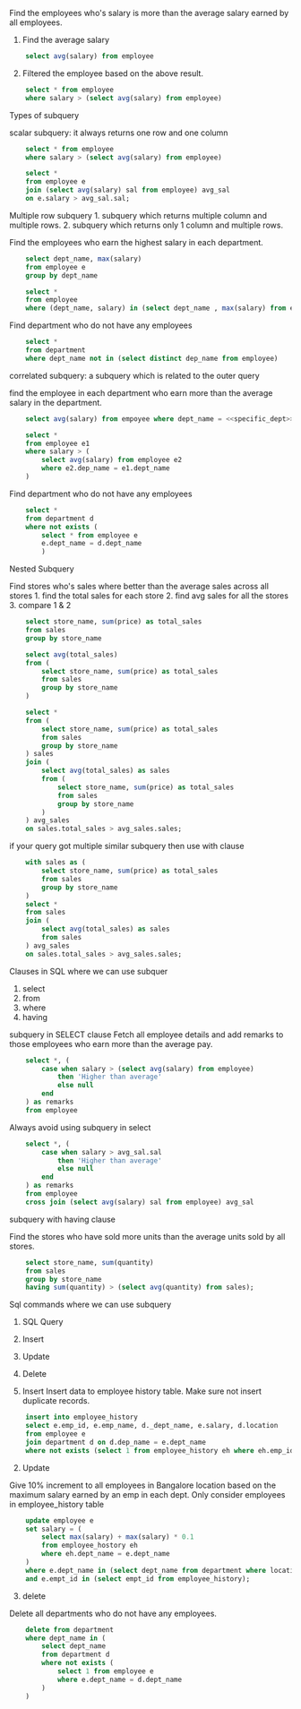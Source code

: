 Find the employees who's salary is more than the average salary earned by all employees.

1. Find the average salary
```sql
    select avg(salary) from employee
```
2. Filtered the employee based on the above result.

```sql
    select * from employee
    where salary > (select avg(salary) from employee)
```

Types of subquery

scalar subquery: it always returns one row and one column
```sql
    select * from employee
    where salary > (select avg(salary) from employee)
```

```sql
    select *
    from employee e
    join (select avg(salary) sal from employee) avg_sal
    on e.salary > avg_sal.sal;
```

Multiple row subquery
    1. subquery which returns multiple column and multiple rows.
    2. subquery which returns only 1 column and multiple rows.

Find the employees who earn the highest salary in each department.
```sql
    select dept_name, max(salary)
    from employee e
    group by dept_name
```

```sql
    select * 
    from employee
    where (dept_name, salary) in (select dept_name , max(salary) from employee group by dept_name)
```

Find department who do not have any employees
```sql
    select *
    from department
    where dept_name not in (select distinct dep_name from employee)
```

correlated subquery: a subquery which is related to the outer query

find the employee in each department who earn more than the average salary in the department.
```sql
    select avg(salary) from empoyee where dept_name = <<specific_dept>>
```

```sql
    select * 
    from employee e1
    where salary > (
        select avg(salary) from employee e2
        where e2.dep_name = e1.dept_name
    )
```

Find department who do not have any employees

```sql
    select *
    from department d
    where not exists (
        select * from employee e
        e.dept_name = d.dept_name
        )
```

Nested Subquery

Find stores who's sales where better than the average sales across all stores
    1. find the total sales for each store
    2. find avg sales for all the stores
    3. compare 1 & 2

```sql
    select store_name, sum(price) as total_sales
    from sales
    group by store_name
```

```sql
    select avg(total_sales)
    from (
        select store_name, sum(price) as total_sales
        from sales
        group by store_name
    )
```

```sql
    select *
    from (
        select store_name, sum(price) as total_sales
        from sales
        group by store_name
    ) sales
    join (
        select avg(total_sales) as sales
        from (
            select store_name, sum(price) as total_sales
            from sales
            group by store_name
        )
    ) avg_sales
    on sales.total_sales > avg_sales.sales;
```

if your query got multiple similar subquery then use with clause

```sql
    with sales as (
        select store_name, sum(price) as total_sales
        from sales
        group by store_name
    )
    select *
    from sales
    join (
        select avg(total_sales) as sales 
        from sales
    ) avg_sales
    on sales.total_sales > avg_sales.sales;
```

Clauses in SQL where we can use subquer
1. select
2. from
3. where
4. having

subquery in SELECT clause
Fetch all employee details and add remarks to those employees who earn more than the average pay.

```sql
    select *, (
        case when salary > (select avg(salary) from employee)
            then 'Higher than average'
            else null
        end
    ) as remarks
    from employee
```

Always avoid using subquery in select

```sql
    select *, (
        case when salary > avg_sal.sal
            then 'Higher than average'
            else null
        end
    ) as remarks
    from employee
    cross join (select avg(salary) sal from employee) avg_sal
```

subquery with having clause

Find the stores who have sold more units than the average units sold by all stores.

```sql
    select store_name, sum(quantity)
    from sales
    group by store_name
    having sum(quantity) > (select avg(quantity) from sales);
```

Sql commands where we can use subquery

1. SQL Query
2. Insert
3. Update
4. Delete

1. Insert
Insert data to employee history table. Make sure not insert duplicate records.
```sql
    insert into employee_history
    select e.emp_id, e.emp_name, d._dept_name, e.salary, d.location
    from employee e
    join department d on d.dep_name = e.dept_name
    where not exists (select 1 from employee_history eh where eh.emp_id = ememp_id)
```

2. Update

Give 10% increment to all employees in Bangalore location based on the maximum salary earned by an emp in each dept. Only consider employees in employee_history table

```sql
    update employee e
    set salary = (
        select max(salary) + max(salary) * 0.1
        from employee_hostory eh
        where eh.dept_name = e.dept_name
    )
    where e.dept_name in (select dept_name from department where location='Bangalore')
    and e.empt_id in (select empt_id from employee_history);
```

3. delete

Delete all departments who do not have any employees.

```sql
    delete from department
    where dept_name in (
        select dept_name
        from department d
        where not exists (
            select 1 from employee e
            where e.dept_name = d.dept_name
        )
    )
```

